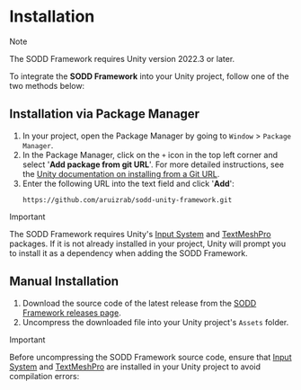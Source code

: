 ﻿# Installation

> [!NOTE]
> The SODD Framework requires Unity version 2022.3 or later.

To integrate the **SODD Framework** into your Unity project, follow one of the two methods below:

## Installation via Package Manager

1. In your project, open the Package Manager by going to `Window` > `Package Manager`.
2. In the Package Manager, click on the `+` icon in the top left corner and select '**Add package from git URL**'. For
   more detailed instructions, see
   the [Unity documentation on installing from a Git URL](https://docs.unity3d.com/2021.2/Documentation/Manual/upm-ui-giturl.html).
3. Enter the following URL into the text field and click '**Add**':
   ```
   https://github.com/aruizrab/sodd-unity-framework.git
   ```

> [!IMPORTANT]  
> The SODD Framework requires
> Unity's [Input System](https://docs.unity3d.com/Packages/com.unity.inputsystem@latest)
> and [TextMeshPro](https://docs.unity3d.com/Packages/com.unity.textmeshpro@latest) packages. If it is
> not already installed in your project, Unity will prompt you to install it as a dependency when adding the SODD
> Framework.

## Manual Installation

1. Download the source code of the latest release from
   the [SODD Framework releases page](https://github.com/aruizrab/sodd-unity-framework/releases).
2. Uncompress the downloaded file into your Unity project's `Assets` folder.

> [!IMPORTANT]  
> Before uncompressing the SODD Framework source code, ensure
> that [Input System](https://docs.unity3d.com/Packages/com.unity.inputsystem@latest)
> and [TextMeshPro](https://docs.unity3d.com/Packages/com.unity.textmeshpro@latest) are installed in your Unity project to
> avoid compilation errors:
